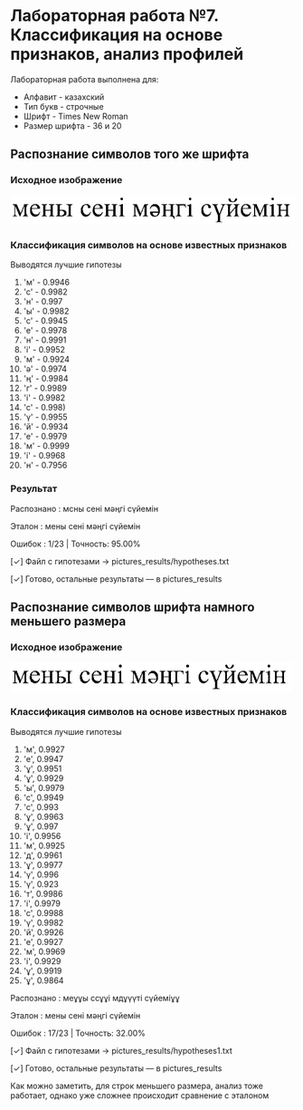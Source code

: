 # Лабораторная работа №7. Классификация на основе признаков, анализ профилей

Лабораторная работа выполнена для:

- Алфавит - казахский
- Тип букв - строчные 
- Шрифт - Times New Roman 
- Размер шрифта - 36 и 20

## Распознание символов того же шрифта

### Исходное изображение

![phrase](../pictures_src/phrase.bmp)

### Классификация символов на основе известных признаков

Выводятся лучшие гипотезы

1. 'м' - 0.9946
2. 'с' - 0.9982
3. 'н' - 0.997
4. 'ы' - 0.9982
5. 'с' - 0.9945
6. 'е' - 0.9978
7. 'н' - 0.9991
8. 'і' - 0.9952
9. 'м' - 0.9924
10. 'ә' - 0.9974
11. 'ң' - 0.9984
12. 'г' - 0.9989
13. 'і' - 0.9982
14. 'с' - 0.998)
15. 'ү' - 0.9955
16. 'й' - 0.9934
17. 'е' - 0.9979
18. 'м' - 0.9999
19. 'і' - 0.9968
20.  'н' - 0.7956

### Результат

Распознано : мсны сені мәңгі сүйемін

Эталон     : мены сені мәңгі сүйемін

Ошибок     : 1/23 | Точность: 95.00%

[✓] Файл с гипотезами → pictures_results/hypotheses.txt

[✓] Готово, остальные результаты — в pictures_results


## Распознание символов шрифта намного меньшего размера

### Исходное изображение

![phrase](../pictures_src/phrase1.bmp)

### Классификация символов на основе известных признаков

Выводятся лучшие гипотезы

1. 'м', 0.9927
2. 'е', 0.9947
3. 'ұ', 0.9951
4. 'ұ', 0.9929
5. 'ы', 0.9979
6. 'с', 0.9949
7. 'с', 0.993
8. 'ұ', 0.9963
9. 'ұ', 0.997
10. 'і', 0.9956
11. 'м', 0.9925
12. 'д', 0.9961
13. 'ұ', 0.9977
14. 'ү', 0.996
15. 'ү', 0.923
16. 'т', 0.9986
17. 'і', 0.9979
18. 'с', 0.9988
19. 'ү', 0.9982
20. 'й', 0.9926
21. 'е', 0.9927
22. 'м', 0.9969
23. 'і', 0.9929
24. 'ұ', 0.9919
25. 'ұ', 0.9864


Распознано : меұұы ссұұі мдұүүті сүйеміұұ

Эталон     : мены сені мәңгі сүйемін

Ошибок     : 17/23 | Точность: 32.00%

[✓] Файл с гипотезами → pictures_results/hypotheses1.txt

[✓] Готово, остальные результаты — в pictures_results

Как можно заметить, для строк меньшего размера, анализ тоже работает, однако уже сложнее происходит сравнение с эталоном